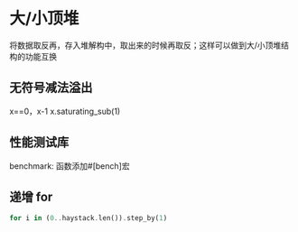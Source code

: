# 大/小顶堆

将数据取反再，存入堆解构中，取出来的时候再取反；这样可以做到大/小顶堆结构的功能互换

## 无符号减法溢出

x==0，x-1
x.saturating_sub(1)

## 性能测试库

benchmark: 函数添加#[bench]宏

## 递增 for

```rs
for i in (0..haystack.len()).step_by(1)
```

